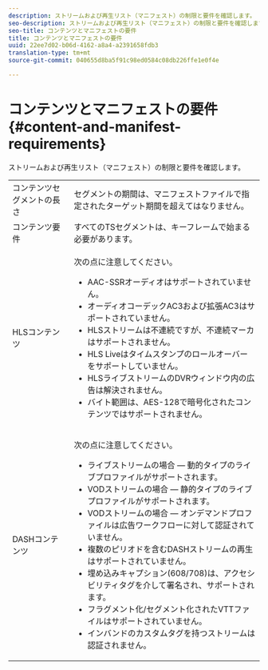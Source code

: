 ```yaml
---
description: ストリームおよび再生リスト（マニフェスト）の制限と要件を確認します。
seo-description: ストリームおよび再生リスト（マニフェスト）の制限と要件を確認します。
seo-title: コンテンツとマニフェストの要件
title: コンテンツとマニフェストの要件
uuid: 22ee7d02-b06d-4162-a8a4-a2391658fdb3
translation-type: tm+mt
source-git-commit: 040655d8ba5f91c98ed0584c08db226ffe1e0f4e

---
```



# コンテンツとマニフェストの要件{#content-and-manifest-requirements}

ストリームおよび再生リスト（マニフェスト）の制限と要件を確認します。

<table id="table_D7C38CD3B4D24C3D9A3B55D8CEFE7366"> 
 <tbody> 
  <tr> 
   <td colname="col1"> コンテンツセグメントの長さ </td> 
   <td colname="col2"> セグメントの期間は、マニフェストファイルで指定されたターゲット期間を超えてはなりません。 </td> 
  </tr> 
  <tr> 
   <td colname="col1"> コンテンツ要件 </td> 
   <td colname="col2"> すべてのTSセグメントは、キーフレームで始まる必要があります。 </td> 
  </tr> 
  <tr> 
   <td colname="col1"> HLSコンテンツ </td> 
   <td colname="col2"> <p>次の点に注意してください。 
     <ul id="ul_B226605345EA46F69DA1380E16826117"> 
      <li id="li_6564DC0E879544BB8513DD2D1CFBA8DE">AAC-SSRオーディオはサポートされていません。 </li> 
      <li id="li_B73CAEBE4347406EA4DB25551B444BDA">オーディオコーデックAC3および拡張AC3はサポートされていません。 </li> 
      <li id="li_5986DD33C0FE485D99D4C00E2E6012CA">HLSストリームは不連続ですが、不連続マーカはサポートされません。 </li> 
      <li id="li_FED8686372DF4A39BAABC531BA4EB137">HLS Liveはタイムスタンプのロールオーバーをサポートしていません。 </li> 
      <li id="li_565CFBEAD9874BA48F6E25B0893BF131">HLSライブストリームのDVRウィンドウ内の広告は解決されません。 </li> 
      <li id="li_7D22EA32C94240D79EDDA96D9E72FE8F">バイト範囲は、AES-128で暗号化されたコンテンツではサポートされません。 </li> 
     </ul></p> </td> 
  </tr> 
  <tr> 
   <td colname="col1"> DASHコンテンツ </td> 
   <td colname="col2"> <p>次の点に注意してください。 
     <ul id="ul_9D33C2418F9F49DEAE0E642301726F89"> 
      <li id="li_74C69A21A7BD4831B92F0D57900E1CB1">ライブストリームの場合 — 動的タイプのライブプロファイルがサポートされます。 </li> 
      <li id="li_0C8743DB152047819D23C9F180998AD7">VODストリームの場合 — 静的タイプのライブプロファイルがサポートされます。 </li> 
      <li id="li_FBC6828663FB413798A4BDAF0B9831AA">VODストリームの場合 — オンデマンドプロファイルは広告ワークフローに対して認証されていません。 </li> 
      <li id="li_4393B9B1F6144BDEAE484C879750ED23">複数のピリオドを含むDASHストリームの再生はサポートされていません。 </li> 
      <li id="li_6A2CEC4E974C4D44A45F5503A1A9D8D0">埋め込みキャプション(608/708)は、アクセシビリティタグを介して署名され、サポートされます。 </li> 
      <li id="li_EDE93DF4F3A64A53BA80877F701A8F0D">フラグメント化/セグメント化されたVTTファイルはサポートされていません。 </li> 
      <li id="li_8897F73611194030A490A4FF1178364C">インバンドのカスタムタグを持つストリームは認証されません。 </li> 
     </ul></p> </td> 
  </tr> 
 </tbody> 
</table>

